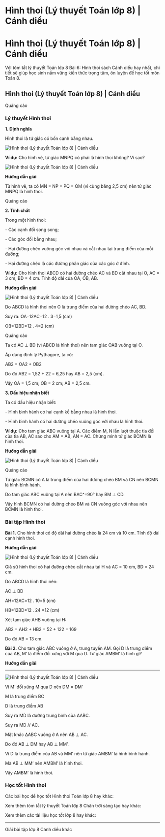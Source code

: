 # Hình thoi (Lý thuyết Toán lớp 8) | Cánh diều

# Hình thoi (Lý thuyết Toán lớp 8) | Cánh diều

Với tóm tắt lý thuyết Toán lớp 8 Bài 6: Hình thoi sách Cánh diều hay nhất, chi tiết sẽ giúp học sinh nắm vững kiến thức trọng tâm, ôn luyện để học tốt môn Toán 8.

## Hình thoi (Lý thuyết Toán lớp 8) | Cánh diều

Quảng cáo

### **Lý thuyết Hình thoi**

**1\. Định nghĩa**

Hình thoi là tứ giác có bốn cạnh bằng nhau.

![Hình thoi \(Lý thuyết Toán lớp 8\) | Cánh diều](https://vietjack.com/toan-8-cd/images/ly-thuyet-bai-6-hinh-thoi.PNG)

**Ví dụ:** Cho hình vẽ, tứ giác MNPQ có phải là hình thoi không? Vì sao?

![Hình thoi \(Lý thuyết Toán lớp 8\) | Cánh diều](https://vietjack.com/toan-8-cd/images/ly-thuyet-bai-6-hinh-thoi-1.PNG)

**Hướng dẫn giải**

Từ hình vẽ, ta có MN = NP = PQ = QM (vì cùng bằng 2,5 cm) nên tứ giác MNPQ là hình thoi.

Quảng cáo

**2\. Tính chất**

Trong một hình thoi:

\- Các cạnh đối song song;

\- Các góc đối bằng nhau;

\- Hai đường chéo vuông góc với nhau và cắt nhau tại trung điểm của mỗi đường; 

\- Hai đường chéo là các đường phân giác của các góc ở đỉnh.

**Ví dụ:** Cho hình thoi ABCD có hai đường chéo AC và BD cắt nhau tại O, AC = 3 cm, BD = 4 cm. Tính độ dài của OA, OB, AB.

**Hướng dẫn giải**

![Hình thoi \(Lý thuyết Toán lớp 8\) | Cánh diều](https://vietjack.com/toan-8-cd/images/ly-thuyet-bai-6-hinh-thoi-2.PNG)

Do ABCD là hình thoi nên O là trung điểm của hai đường chéo AC, BD.

Suy ra: OA=12AC=12 . 3=1,5 (cm)

OB=12BD=12 . 4=2 (cm)

Quảng cáo

Ta có AC ⊥ BD (vì ABCD là hình thoi) nên tam giác OAB vuông tại O. 

Áp dụng định lý Pythagore, ta có:

AB2 = OA2 \+ OB2

Do đó AB2 = 1,52 \+ 22 = 6,25 hay AB = 2,5 (cm).

Vậy OA = 1,5 cm; OB = 2 cm; AB = 2,5 cm.

**3\. Dấu hiệu nhận biết**

Ta có dấu hiệu nhận biết:

\- Hình bình hành có hai cạnh kề bằng nhau là hình thoi.

\- Hình bình hành có hai đường chéo vuông góc với nhau là hình thoi.

**Ví dụ:** Cho tam giác ABC vuông tại A. Các điểm M, N lần lượt thuộc tia đối của tia AB, AC sao cho AM = AB, AN = AC. Chứng minh tứ giác BCMN là hình thoi.

**Hướng dẫn giải**

![Hình thoi \(Lý thuyết Toán lớp 8\) | Cánh diều](https://vietjack.com/toan-8-cd/images/ly-thuyet-bai-6-hinh-thoi-3.PNG)

Quảng cáo

Tứ giác BCMN có A là trung điểm của hai đường chéo BM và CN nên BCMN là hình bình hành.

Do tam giác ABC vuông tại A nên BAC^=90° hay BM ⊥ CD.

Vậy hình BCMN có hai đường chéo BM và CN vuông góc với nhau nên BCMN là hình thoi.

### **Bài tập Hình thoi**

**Bài 1.** Cho hình thoi có độ dài hai đường chéo là 24 cm và 10 cm. Tính độ dài cạnh hình thoi.

**Hướng dẫn giải**

![Hình thoi \(Lý thuyết Toán lớp 8\) | Cánh diều](https://vietjack.com/toan-8-cd/images/ly-thuyet-bai-6-hinh-thoi-4.PNG)

Giả sử hình thoi có hai đường chéo cắt nhau tại H và AC = 10 cm, BD = 24 cm.

Do ABCD là hình thoi nên: 

AC ⊥ BD

AH=12AC=12 . 10=5 (cm)

HB=12BD=12 . 24 =12 (cm)

Xét tam giác AHB vuông tại H:

AB2 = AH2 \+ HB2 = 52 \+ 122 = 169

Do đó AB = 13 cm.

**Bài 2.** Cho tam giác ABC vuông ở A, trung tuyến AM. Gọi D là trung điểm của AB, M’ là điểm đối xứng với M qua D. Tứ giác AMBM’ là hình gì?

**Hướng dẫn giải**

****

![Hình thoi \(Lý thuyết Toán lớp 8\) | Cánh diều](https://vietjack.com/toan-8-cd/images/ly-thuyet-bai-6-hinh-thoi-5.PNG)

Vì M’ đối xứng M qua D nên DM = DM’ 

M là trung điểm BC

D là trung điểm AB 

Suy ra MD là đường trung bình của ΔABC.

Suy ra MD // AC.

Mặt khác ΔABC vuông ở A nên AB ⊥ AC. 

Do đó AB ⊥ DM hay AB ⊥ MM’.

Vì D là trung điểm của AB và MM’ nên tứ giác AMBM’ là hình bình hành.

Mà AB ⊥ MM’ nên AMBM’ là hình thoi.

Vậy AMBM’ là hình thoi.

### **Học tốt Hình thoi**

Các bài học để học tốt Hình thoi Toán lớp 8 hay khác:

Xem thêm tóm tắt lý thuyết Toán lớp 8 Chân trời sáng tạo hay khác:

Xem thêm các tài liệu học tốt lớp 8 hay khác:

* * *

Giải bài tập lớp 8 Cánh diều khác
